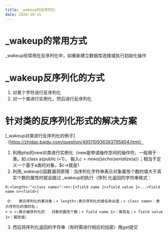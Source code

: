 ```yaml
---
title: _wakeup的反序列化
date: 2020-10-15
---
```


# _wakeup的常用方式
_wakeup经常用在反序列化中，如重新建立数据库连接或执行初始化操作

# _wakeup反序列化的方式
1. 对某个字符进行反序列化
2. 对一个类进行实例化，然后进行反序列化

# 针对类的反序列化形式的解决方案

[_wakeup对类进行反序列化的例子]（https://zhidao.baidu.com/question/495110936393795804.html）
1. 利用php的new对类进行实例化（new是申请操作空间的操作符，一般用于类。如:class a{public i=1}，
   输入$c=new a()     echo(serialize($a)）；相当于定义一个基于a类的对象，$c->就是1
2. 利用_wakeup()函数漏洞原理：当序列化字符串表示对象属性个数的值大于真实个数的属性时就会跳过
   _wakeup的执行（序列   化返回的字符串格式：

```
O:<length>:"<class name>":<n>:{<field name 1><field value 1>...<field name n><field>}
```

     O:   表示序列化的事对象；< length>:表示序列化的类名称长度；< class name>：表示序列化的类的名；
    < n >:表示被序列化的   对象的属性个数；< field name 1>：属性名；< field value 1>：属性值）
3. 然后将序列化返回的字符串（有时需进行相应的加密）用get提交